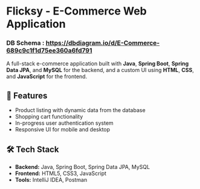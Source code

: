 # Flicksy - E-Commerce Web Application

### DB Schema : https://dbdiagram.io/d/E-Commerce-689c9c1f1d75ee360a6fd791

A full-stack e-commerce application built with **Java**, **Spring Boot**, **Spring Data JPA**, and **MySQL** for the backend, and a custom UI using **HTML**, **CSS**, and **JavaScript** for the frontend.

## 🚀 Features
- Product listing with dynamic data from the database
- Shopping cart functionality
- In-progress user authentication system
- Responsive UI for mobile and desktop

## 🛠 Tech Stack
- **Backend:** Java, Spring Boot, Spring Data JPA, MySQL
- **Frontend:** HTML5, CSS3, JavaScript
- **Tools:** IntelliJ IDEA, Postman
